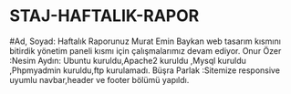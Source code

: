 # STAJ-HAFTALIK-RAPOR
#Ad, Soyad: Haftalık Raporunuz
Murat Emin Baykan web tasarım kısmını bitirdik yönetim paneli kısmı için çalışmalarımız devam ediyor.
Onur Özer :Nesim Aydın: Ubuntu kuruldu,Apache2 kuruldu ,Mysql kuruldu ,Phpmyadmin kuruldu,ftp kurulamadı.
Büşra Parlak :Sitemize responsive uyumlu navbar,header ve footer bölümü yapıldı.
